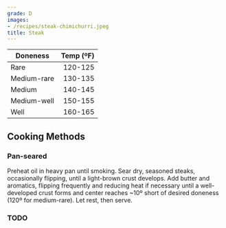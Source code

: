 ```yaml
---
grade: D
images:
- /recipes/steak-chimichurri.jpeg
title: Steak
---
```



| Doneness        | Temp (ºF)   | 
| -----------     |      ------: |
| Rare            | 120-125     | 
| Medium-rare     | 130-135     | 
| Medium          | 140-145     | 
| Medium-well     | 150-155     | 
| Well            | 160-165     | 



## Cooking Methods

### Pan-seared
Preheat oil in heavy pan until smoking. Sear dry, seasoned steaks, occasionally 
flipping, until a light-brown crust develops. Add butter and aromatics, flipping 
frequently and reducing heat if necessary until a well-developed crust forms and
center reaches ~10º short of desired doneness (120º for medium-rare). Let rest,
then serve. 

### TODO